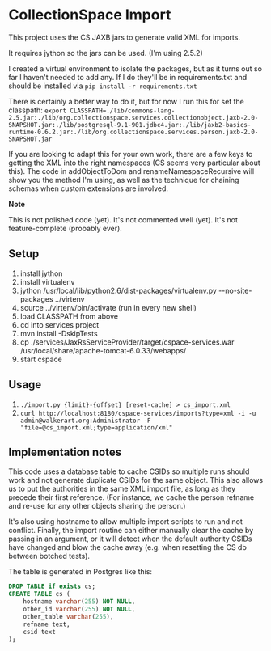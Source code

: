 # CollectionSpace Import

This project uses the CS JAXB jars to generate valid XML for imports.

It requires jython so the jars can be used. (I'm using 2.5.2)

I created a virtual environment to isolate the packages, but as it turns out so far I haven't needed to add any. If I do they'll be in requirements.txt and should be installed via `pip install -r requirements.txt`

There is certainly a better way to do it, but for now I run this for set the classpath: `export CLASSPATH=./lib/commons-lang-2.5.jar:./lib/org.collectionspace.services.collectionobject.jaxb-2.0-SNAPSHOT.jar:./lib/postgresql-9.1-901.jdbc4.jar:./lib/jaxb2-basics-runtime-0.6.2.jar:./lib/org.collectionspace.services.person.jaxb-2.0-SNAPSHOT.jar`

If you are looking to adapt this for your own work, there are a few keys to getting the XML into the right namespaces (CS seems very particular about this).
The code in addObjectToDom and renameNamespaceRecursive will show you the method I'm using, as well as the technique for chaining schemas when custom extensions are involved.

__Note__

This is not polished code (yet). It's not commented well (yet). It's not feature-complete (probably ever).

## Setup
1. install jython
2. install virtualenv
3. jython /usr/local/lib/python2.6/dist-packages/virtualenv.py --no-site-packages ../virtenv
4. source ../virtenv/bin/activate (run in every new shell)
5. load CLASSPATH from above
6. cd into services project
7. mvn install -DskipTests
8. cp ./services/JaxRsServiceProvider/target/cspace-services.war
/usr/local/share/apache-tomcat-6.0.33/webapps/
9. start cspace

## Usage
1. `./import.py {limit}-{offset} [reset-cache] > cs_import.xml`
2. `curl http://localhost:8180/cspace-services/imports?type=xml -i -u admin@walkerart.org:Administrator -F "file=@cs_import.xml;type=application/xml"`

## Implementation notes
This code uses a database table to cache CSIDs so multiple runs should work and not generate duplicate CSIDs for the same object. This also allows us to put the authorities in the same XML import file, as long as they precede their first reference. (For instance, we cache the person refname and re-use for any other objects sharing the person.)

It's also using hostname to allow multiple import scripts to run and not conflict. Finally, the import routine can either manually clear the cache by passing in an argument, or it will detect when the default authority CSIDs have changed and blow the cache away (e.g. when resetting the CS db between botched tests).

The table is generated in Postgres like this:
```sql
DROP TABLE if exists cs;
CREATE TABLE cs (
    hostname varchar(255) NOT NULL,
    other_id varchar(255) NOT NULL,
    other_table varchar(255),
    refname text,
    csid text
);
```
